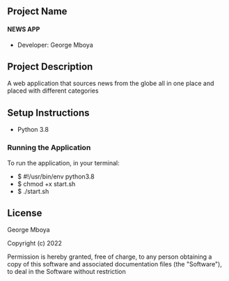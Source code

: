 ## Project Name

#### NEWS APP

- Developer: George Mboya

## Project Description

A web application that sources news from the globe all in one place and placed with different categories

## Setup Instructions

- Python 3.8

### Running the Application

To run the application, in your terminal:

- $ #!/usr/bin/env python3.8
- $ chmod +x start.sh
- $ ./start.sh

## License

George Mboya

​Copyright (c) 2022

​Permission is hereby granted, free of charge, to any person obtaining a copy of this software and associated documentation files (the "Software"), to deal in the Software without restriction
